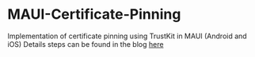 # MAUI-Certificate-Pinning
Implementation of certificate pinning using TrustKit in MAUI (Android and iOS)
Details steps can be found in the blog [here](https://medium.com/@dharmendar281992/certificate-pinning-in-maui-android-ios-51e8de0f5758)
